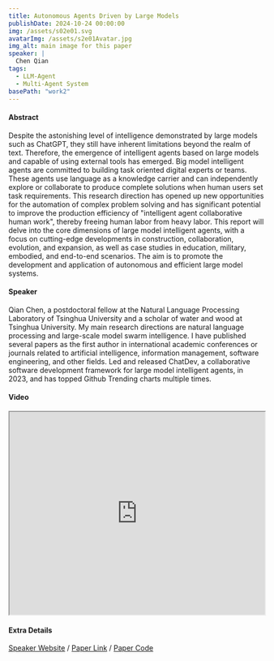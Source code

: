 ```yaml
---
title: Autonomous Agents Driven by Large Models
publishDate: 2024-10-24 00:00:00
img: /assets/s02e01.svg
avatarImg: /assets/s2e01Avatar.jpg
img_alt: main image for this paper
speaker: |
  Chen Qian
tags:
  - LLM-Agent
  - Multi-Agent System
basePath: "work2"
---
```


#### Abstract

Despite the astonishing level of intelligence demonstrated by large models such as ChatGPT, they still have inherent limitations beyond the realm of text. Therefore, the emergence of intelligent agents based on large models and capable of using external tools has emerged. Big model intelligent agents are committed to building task oriented digital experts or teams. These agents use language as a knowledge carrier and can independently explore or collaborate to produce complete solutions when human users set task requirements. This research direction has opened up new opportunities for the automation of complex problem solving and has significant potential to improve the production efficiency of "intelligent agent collaborative human work", thereby freeing human labor from heavy labor. This report will delve into the core dimensions of large model intelligent agents, with a focus on cutting-edge developments in construction, collaboration, evolution, and expansion, as well as case studies in education, military, embodied, and end-to-end scenarios. The aim is to promote the development and application of autonomous and efficient large model systems.

#### Speaker

Qian Chen, a postdoctoral fellow at the Natural Language Processing Laboratory of Tsinghua University and a scholar of water and wood at Tsinghua University. My main research directions are natural language processing and large-scale model swarm intelligence. I have published several papers as the first author in international academic conferences or journals related to artificial intelligence, information management, software engineering, and other fields. Led and released ChatDev, a collaborative software development framework for large model intelligent agents, in 2023, and has topped Github Trending charts multiple times.

#### Video

<iframe width="100%" height="400px"
src="https://www.youtube.com/embed/D1FvJnP1zQE" style="display: block; margin: 0 auto;">
</iframe>

#### Extra Details

<!-- [Speaker Website](https://qianc62.github.io/) / [Paper Link](https://arxiv.org/abs/2406.14928) / [Paper Project Page](https://huangjh-pub.github.io/publication/nksr/) / [Paper Video](https://www.youtube.com/watch?reload=9&v=J1V5F2z-dWY) / [Paper Code](https://github.com/nv-tlabs/nksr) -->
[Speaker Website](https://qianc62.github.io/) / [Paper Link](https://arxiv.org/abs/2406.14928) / [Paper Code](https://github.com/thinkwee/iAgents?utm_source=catalyzex.com)